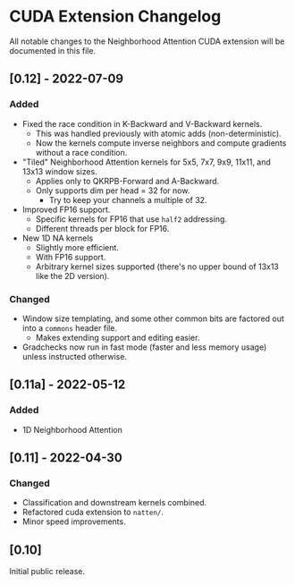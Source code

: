 # CUDA Extension Changelog
All notable changes to the Neighborhood Attention CUDA extension will be documented in this file.
 
## [0.12] - 2022-07-09
 
### Added
- Fixed the race condition in K-Backward and V-Backward kernels.
  - This was handled previously with atomic adds (non-deterministic).
  - Now the kernels compute inverse neighbors and compute gradients without a race condition.
- "Tiled" Neighborhood Attention kernels for 5x5, 7x7, 9x9, 11x11, and 13x13 window sizes.
  - Applies only to QKRPB-Forward and A-Backward.
  - Only supports dim per head = 32 for now.
    - Try to keep your channels a multiple of 32.
- Improved FP16 support.
  - Specific kernels for FP16 that use `half2` addressing.
  - Different threads per block for FP16.
- New 1D NA kernels
  - Slightly more efficient.
  - With FP16 support.
  - Arbitrary kernel sizes supported (there's no upper bound of 13x13 like the 2D version).
 
### Changed
- Window size templating, and some other common bits are factored out into a `commons` header file.
  - Makes extending support and editing easier.
- Gradchecks now run in fast mode (faster and less memory usage) unless instructed otherwise.
 
## [0.11a] - 2022-05-12
 
### Added
- 1D Neighborhood Attention
 
## [0.11] - 2022-04-30
 
### Changed
  
- Classification and downstream kernels combined.
- Refactored cuda extension to `natten/`.
- Minor speed improvements.
 
## [0.10]
Initial public release.